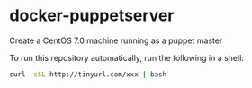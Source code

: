 docker-puppetserver
===================

Create a CentOS 7.0 machine running as a puppet master

To run this repository automatically, run the following in a shell:
```sh
curl -sSL http://tinyurl.com/xxx | bash
```
